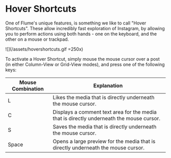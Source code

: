 # Hover Shortcuts

One of Flume's unique features, is something we like to call "Hover Shortcuts". These allow incredibly fast exploration of Instagram, by allowing you to perform actions using both hands - one on the keyboard, and the other on a mouse or trackpad.

![](/assets/hovershortcuts.gif =250x)

To activate a Hover Shortcut, simply mouse the mouse cursor over a post (in either Column-View or Grid-View modes), and press one of the following keys:

| Mouse Combination  | Explanation |
| ------------- | ------------- |
| L | Likes the media that is directly underneath the mouse cursor. |
| C | Displays a comment text area for the media that is directly underneath the mouse cursor.  |
| S | Saves the media that is directly underneath the mouse cursor.  |
| Space | Opens a large preview for the media that is directly underneath the mouse cursor.  |

